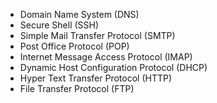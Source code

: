 - Domain Name System (DNS)
- Secure Shell (SSH)
- Simple Mail Transfer Protocol (SMTP)
- Post Office Protocol (POP)
- Internet Message Access Protocol (IMAP)
- Dynamic Host Configuration Protocol (DHCP)
- Hyper Text Transfer Protocol (HTTP)
- File Transfer Protocol (FTP)